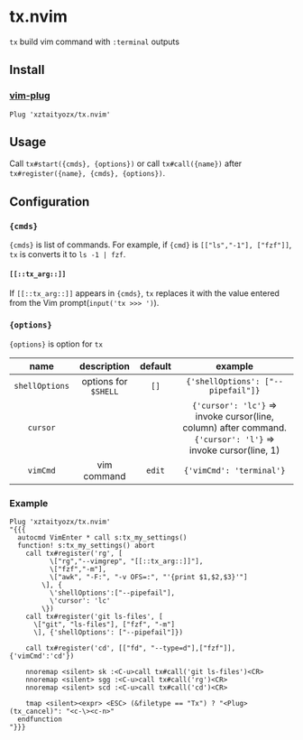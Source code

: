 # tx.nvim

`tx` build vim command with `:terminal` outputs

## Install

### [vim-plug](https://github.com/junegunn/vim-plug)
```vim
Plug 'xztaityozx/tx.nvim'
```

## Usage
Call `tx#start({cmds}, {options})` or call `tx#call({name})` after `tx#register({name}, {cmds}, {options})`.

## Configuration

### `{cmds}`
`{cmds}` is list of commands. For example, if `{cmd}` is `[["ls","-1"], ["fzf"]]`, `tx` is converts it to `ls -1 | fzf`.

#### `[[::tx_arg::]]`
If `[[::tx_arg::]]` appears in `{cmds}`, `tx` replaces it with the value entered from the Vim prompt(`input('tx >>> ')`).

### `{options}`
`{options}` is option for `tx`

|name|description|default|example|  
|:--:|:--:|:--:|:--:|  
|`shellOptions`|options for `$SHELL`|`[]`|`{'shellOptions': ["--pipefail"]}`|  
|`cursor`|||`{'cursor': 'lc'}` => invoke cursor(line, column) after command. `{'cursor': 'l'}` => invoke cursor(line, 1)|  
|`vimCmd`|vim command|`edit`|`{'vimCmd': 'terminal'}`|  

### Example
```vim
Plug 'xztaityozx/tx.nvim'
"{{{
  autocmd VimEnter * call s:tx_my_settings()
  function! s:tx_my_settings() abort
    call tx#register('rg', [
          \["rg","--vimgrep", "[[::tx_arg::]]"], 
          \["fzf","-m"],
          \["awk", "-F:", "-v OFS=:", "'{print $1,$2,$3}'"]
        \], {
          \'shellOptions':["--pipefail"],
          \'cursor': 'lc'
        \})
    call tx#register('git ls-files', [
      \["git", "ls-files"], ["fzf", "-m"]
      \], {'shellOptions': ["--pipefail"]})

    call tx#register('cd', [["fd", "--type=d"],["fzf"]], {'vimCmd':'cd'})
    
    nnoremap <silent> sk :<C-u>call tx#call('git ls-files')<CR>
    nnoremap <silent> sgg :<C-u>call tx#call('rg')<CR>
    nnoremap <silent> scd :<C-u>call tx#call('cd')<CR>

    tmap <silent><expr> <ESC> (&filetype == "Tx") ? "<Plug>(tx_cancel)": "<c-\><c-n>"
  endfunction
"}}}
```
